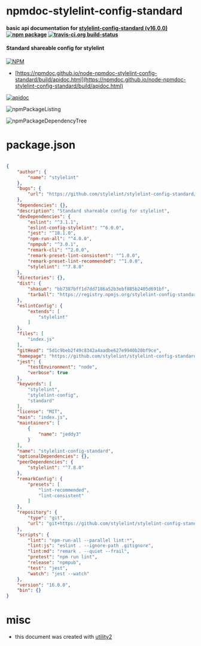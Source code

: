 # npmdoc-stylelint-config-standard

#### basic api documentation for  [stylelint-config-standard (v16.0.0)](https://github.com/stylelint/stylelint-config-standard#readme)  [![npm package](https://img.shields.io/npm/v/npmdoc-stylelint-config-standard.svg?style=flat-square)](https://www.npmjs.org/package/npmdoc-stylelint-config-standard) [![travis-ci.org build-status](https://api.travis-ci.org/npmdoc/node-npmdoc-stylelint-config-standard.svg)](https://travis-ci.org/npmdoc/node-npmdoc-stylelint-config-standard)

#### Standard shareable config for stylelint

[![NPM](https://nodei.co/npm/stylelint-config-standard.png?downloads=true&downloadRank=true&stars=true)](https://www.npmjs.com/package/stylelint-config-standard)

- [https://npmdoc.github.io/node-npmdoc-stylelint-config-standard/build/apidoc.html](https://npmdoc.github.io/node-npmdoc-stylelint-config-standard/build/apidoc.html)

[![apidoc](https://npmdoc.github.io/node-npmdoc-stylelint-config-standard/build/screenCapture.buildCi.browser.%252Ftmp%252Fbuild%252Fapidoc.html.png)](https://npmdoc.github.io/node-npmdoc-stylelint-config-standard/build/apidoc.html)

![npmPackageListing](https://npmdoc.github.io/node-npmdoc-stylelint-config-standard/build/screenCapture.npmPackageListing.svg)

![npmPackageDependencyTree](https://npmdoc.github.io/node-npmdoc-stylelint-config-standard/build/screenCapture.npmPackageDependencyTree.svg)



# package.json

```json

{
    "author": {
        "name": "stylelint"
    },
    "bugs": {
        "url": "https://github.com/stylelint/stylelint-config-standard/issues"
    },
    "dependencies": {},
    "description": "Standard shareable config for stylelint",
    "devDependencies": {
        "eslint": "^3.1.1",
        "eslint-config-stylelint": "^6.0.0",
        "jest": "^18.1.0",
        "npm-run-all": "^4.0.0",
        "npmpub": "^3.0.1",
        "remark-cli": "^2.0.0",
        "remark-preset-lint-consistent": "^1.0.0",
        "remark-preset-lint-recommended": "^1.0.0",
        "stylelint": "^7.8.0"
    },
    "directories": {},
    "dist": {
        "shasum": "bb7387bff1d7dd7186a52b3ebf885b2405d691bf",
        "tarball": "https://registry.npmjs.org/stylelint-config-standard/-/stylelint-config-standard-16.0.0.tgz"
    },
    "eslintConfig": {
        "extends": [
            "stylelint"
        ]
    },
    "files": [
        "index.js"
    ],
    "gitHead": "5d1c9beb2f49c8342a4aadbe627e9940b20bf9ce",
    "homepage": "https://github.com/stylelint/stylelint-config-standard#readme",
    "jest": {
        "testEnvironment": "node",
        "verbose": true
    },
    "keywords": [
        "stylelint",
        "stylelint-config",
        "standard"
    ],
    "license": "MIT",
    "main": "index.js",
    "maintainers": [
        {
            "name": "jeddy3"
        }
    ],
    "name": "stylelint-config-standard",
    "optionalDependencies": {},
    "peerDependencies": {
        "stylelint": "^7.8.0"
    },
    "remarkConfig": {
        "presets": [
            "lint-recommended",
            "lint-consistent"
        ]
    },
    "repository": {
        "type": "git",
        "url": "git+https://github.com/stylelint/stylelint-config-standard.git"
    },
    "scripts": {
        "lint": "npm-run-all --parallel lint:*",
        "lint:js": "eslint . --ignore-path .gitignore",
        "lint:md": "remark . --quiet --frail",
        "pretest": "npm run lint",
        "release": "npmpub",
        "test": "jest",
        "watch": "jest --watch"
    },
    "version": "16.0.0",
    "bin": {}
}
```



# misc
- this document was created with [utility2](https://github.com/kaizhu256/node-utility2)
